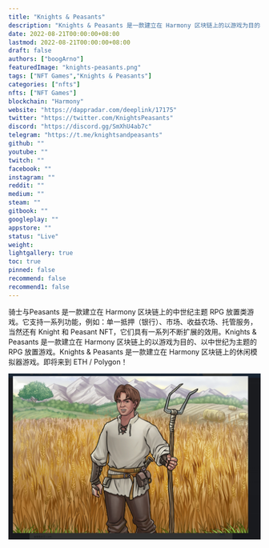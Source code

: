 ```yaml
---
title: "Knights & Peasants"
description: "Knights & Peasants 是一款建立在 Harmony 区块链上的以游戏为目的、以中世纪为主题的 RPG 放置游戏。"
date: 2022-08-21T00:00:00+08:00
lastmod: 2022-08-21T00:00:00+08:00
draft: false
authors: ["boogArno"]
featuredImage: "knights-peasants.png"
tags: ["NFT Games","Knights & Peasants"]
categories: ["nfts"]
nfts: ["NFT Games"]
blockchain: "Harmony"
website: "https://dappradar.com/deeplink/17175"
twitter: "https://twitter.com/KnightsPeasants"
discord: "https://discord.gg/SmXhU4ab7c"
telegram: "https://t.me/knightsandpeasants"
github: ""
youtube: ""
twitch: ""
facebook: ""
instagram: ""
reddit: ""
medium: ""
steam: ""
gitbook: ""
googleplay: ""
appstore: ""
status: "Live"
weight: 
lightgallery: true
toc: true
pinned: false
recommend: false
recommend1: false
---
```

骑士与Peasants 是一款建立在 Harmony 区块链上的中世纪主题 RPG 放置类游戏。它支持一系列功能，例如：单一抵押（银行）、市场、收益农场、托管服务，当然还有 Knight 和 Peasant NFT，它们具有一系列不断扩展的效用。Knights & Peasants 是一款建立在 Harmony 区块链上的以游戏为目的、以中世纪为主题的 RPG 放置游戏。Knights & Peasants 是一款建立在 Harmony 区块链上的休闲模拟器游戏。即将来到 ETH / Polygon！ 

![1](1.jpg)